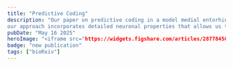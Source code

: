 ```yaml
---
title: "Predictive Coding"
description: "Our paper on predictive coding in a model medial entorhinal cortex network is on [bioRxiv](https://doi.org/10.1101/2025.04.11.648301). 
our approach incorporates detailed neuronal properties that allows us to uncover new links between biophysics and predictive spatial coding."
pubDate: "May 16 2025"
heroImage: "<iframe src="https://widgets.figshare.com/articles/28778450/embed?show_title=1" width="568" height="351" allowfullscreen frameborder="0"></iframe>"
badge: "new publication"
tags: ["bioRxiv"]
---
```

